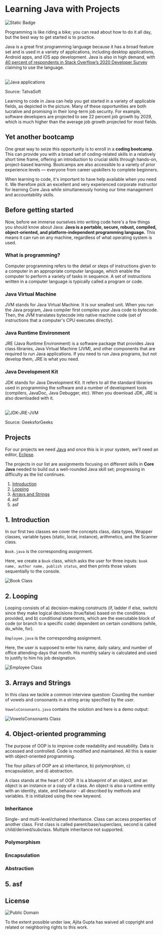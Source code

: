 # Learning Java with Projects

![Static Badge](https://img.shields.io/badge/Core%20Java-Bootcamp-blue)


Programming is like riding a bike; you can read about how to do it all day, but the best way to get started is to practice.

Java is a great first programming language because it has a broad feature set and is used in a variety of applications, including desktop applications, Android apps, and iOS app development. Java is also in high demand, with [40 percent of respondents in Stack Overflow’s 2020 Developer Survey](https://insights.stackoverflow.com/survey/2020#most-popular-technologies) claiming to use the language.  
<br/>

![Java applications](https://i.ibb.co/chYhgGj/uses-of-Java.jpg "Java applications")

Source: TatvaSoft

Learning to code in Java can help you get started in a variety of applicable fields, as depicted in the picture. Many of these opportunities are both lucrative and promising in their long-term job security. For example, software developers are projected to see 22 percent job growth by 2029, which is much higher than the average job growth projected for most fields.


## Yet another bootcamp

One great way to seize this opportunity is to enroll in a **coding bootcamp**. This can provide you with a broad set of coding-related skills in a relatively short time frame, offering an introduction to crucial skills through hands-on, project-based learning. Bootcamps are also accessible to a variety of prior experience levels — everyone from career upskillers to complete beginners.

When learning to code, it's important to have help available when you need it. We therefore pick an excellent and very experienced corporate instructor for learning Core Java while simultaneously honing our time management and accountability skills.

## Before getting started

Now, before we immerse ourselves into writing code here's a few things you should know about Java:
**Java is a portable, secure, robust, compiled, object-oriented, and platform-independent programming language.** This means it can run on any machine, regardless of what operating system is used.

### What is programming?
Computer programming refers to the detail or steps of instructions given to a computer in an appropriate computer language, which enable the computer to perform a variety of tasks in sequence. A set of instructions written in a computer language is typically called a program or code.

### Java Virtual Machine
JVM stands for Java Virtual Machine. It is our smallest unit. When you run the Java program, Java compiler first compiles your Java code to bytecode. Then, the JVM translates bytecode into native machine code (set of instructions that a computer's CPU executes directly).

### Java Runtime Environment
JRE (Java Runtime Environment) is a software package that provides Java class libraries, Java Virtual Machine (JVM), and other components that are required to run Java applications. If you need to run Java programs, but not develop them, JRE is what you need.

### Java Development Kit
JDK stands for Java Development Kit. It refers to all the standard libraries used in programming the software and a number of development tools (compilers, JavaDoc, Java Debugger, etc). When you download JDK, JRE is also downloaded with it.  
<br/>

![JDK-JRE-JVM](https://i.ibb.co/MZp6Dj8/JDK-JRE-JVM.png "JDK-JRE-JVM")

Source: GeeksforGeeks

## Projects

For our projects we need [Java](https://www.java.com/download/ie_manual.jsp) and once this is in your system, we'll need an editor, [Eclipse](https://www.eclipse.org/downloads/).

The projects in our list are assignments focusing on different skills in **Core Java** needed to build out a well-rounded Java skill set; progressing in difficulty as the list continues.


1. [Introduction](https://github.com/ajitagupta/core-java-projects/blob/main/Book.java)
2. [Looping](https://github.com/ajitagupta/core-java-projects/blob/main/Employee.java)
3. [Arrays and Strings](https://github.com/ajitagupta/core-java-projects/blob/main/VowelsConsonants.java)
4. asf
5. asf

## 1. Introduction
In our first two classes we cover the concepts class, data types, Wrapper classes, variable types (static, local, instance), arithmetics, and the Scanner class.

`Book.java` is the corresponding assignment. 

Here, we create a `Book` class, which asks the user for three inputs: `book name, author name, publish status`, and then prints those values sequentially to the console.

![Book Class](https://i.ibb.co/JrTWX3S/Book-Class.png "Book Class")


## 2. Looping

Looping consists of a) decision-making constructs (if, ladder if else, switch) since they make logical decisions (true/false) based on the conditions provided, and b) conditional statements, which are the executable block of code (or branch to a specific code) dependent on certain conditions (while, do_while, for).

`Employee.java` is the corresponding assignment. 

Here, the user is supposed to enter his name, daily salary, and number of office attending-days that month. His monthly salary is calculated and used to justify to him his job designation.

![Employee Class](https://i.ibb.co/Ch9rpCm/Employee-Class.png "Employee Class")

## 3. Arrays and Strings

In this class we tackle a common interview question: Counting the number of vowels and consonants in a string array specified by the user.

`VowelsConsonants.java` contains the solution and here is a demo output:

![VowelsConsonants Class](https://i.ibb.co/4dTgNrb/Vowel-Constants-Class.png "VowelsConsonants Class")


## 4. Object-oriented programming

The purpose of OOP is to improve code readability and reusability. Data is accessed and controlled. Code is modified and maintained. All this is easier with object-oriented programming.

The four pillars of OOP are a) inheritance, b) polymorphism, c) encapsulation, and d) abstraction.

A class stands at the heart of OOP. It is a blueprint of an object, and an object is an instance or a copy of a class. An object is also a runtime entity with an identity, state, and behavior - all described by methods and variables. It is initialized using the new keyword.

### Inheritance

Single- and multi-level/chained inheritance. Class can access properties of another class. First class is called parent/base/superclass, second is called child/derived/subclass. Multiple inheritance not supported.

### Polymorphism

### Encapsulation

### Abstraction

## 5. asf

## License
![Public Domain](https://i.ibb.co/74t3hCb/public-domain.png "Public Domain")

To the extent possible under law, Ajita Gupta has waived all copyright and related or neighboring rights to this work.

